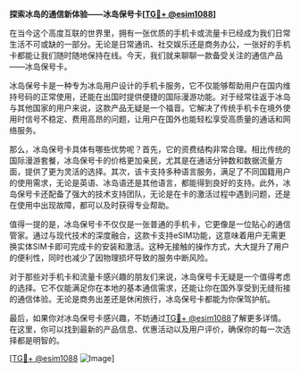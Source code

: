 **探索冰岛的通信新体验——冰岛保号卡[[TG💪+ @esim1088](https://t.me/s/esim1088)]**

在当今这个高度互联的世界里，拥有一张优质的手机卡或流量卡已经成为我们日常生活不可或缺的一部分。无论是日常通讯、社交娱乐还是商务办公，一张好的手机卡都能让我们随时随地保持在线。今天，我们就来聊聊一款备受关注的通信产品——冰岛保号卡。

冰岛保号卡是一种专为冰岛用户设计的手机卡服务，它不仅能够帮助用户在国内维持号码的正常使用，还能在出国时提供便捷的国际漫游功能。对于经常往返于冰岛与其他国家的用户来说，这款产品无疑是一个福音。它解决了传统手机卡在境外使用时信号不稳定、费用高昂的问题，让用户在国外也能轻松享受高质量的通话和网络服务。

那么，冰岛保号卡具体有哪些优势呢？首先，它的资费结构非常合理。相比传统的国际漫游套餐，冰岛保号卡的价格更加亲民，尤其是在通话分钟数和数据流量方面，提供了更为灵活的选择。其次，该卡支持多种语言服务，满足了不同国籍用户的使用需求，无论是英语、冰岛语还是其他语言，都能得到良好的支持。此外，冰岛保号卡还配备了强大的技术支持团队，无论是在卡的激活过程中遇到问题，还是在使用中出现故障，都可以及时获得专业帮助。

值得一提的是，冰岛保号卡不仅仅是一张普通的手机卡，它更像是一位贴心的通信管家。通过与现代技术的深度融合，这款卡支持eSIM功能，这意味着用户无需更换实体SIM卡即可完成卡的安装和激活。这种无接触的操作方式，大大提升了用户的便利性，同时也减少了因物理损坏导致的服务中断风险。

对于那些对手机卡和流量卡感兴趣的朋友们来说，冰岛保号卡无疑是一个值得考虑的选择。它不仅能满足你在本地的基本通信需求，还能让你在国外享受到无缝衔接的通信体验。无论是商务出差还是休闲旅行，冰岛保号卡都能为你保驾护航。

最后，如果你对冰岛保号卡感兴趣，不妨通过[TG💪+ @esim1088](https://t.me/s/esim1088)了解更多详情。在这里，你可以找到最新的产品信息、优惠活动以及用户评价，确保你的每一次选择都是明智的。

[[TG💪+ @esim1088](https://t.me/s/esim1088) ![Image](https://i.postimg.cc/4NQfJmqS/Snipaste-2025-05-13-00-14-12.png)]